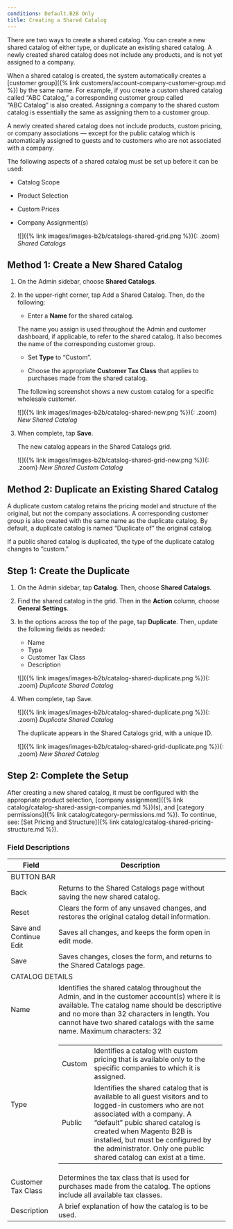 ```yaml
---
conditions: Default.B2B Only
title: Creating a Shared Catalog
---
```


There are two ways to create a shared catalog. You can create a new shared catalog of either type, or duplicate an existing shared catalog. A newly created shared catalog does not include any products, and is not yet assigned to a company.

When a shared catalog is created, the system automatically creates a [customer group]({% link customers/account-company-customer-group.md %}) by the same name. For example, if you create a custom shared catalog called “ABC Catalog,” a corresponding customer group called “ABC Catalog” is also created. Assigning a company to the shared custom catalog is essentially the same as assigning them to a customer group.

A newly created shared catalog does not include products, custom pricing, or company associations — except for the public catalog which is automatically assigned to guests and to customers who are not associated with a company.

The following aspects of a shared catalog must be set up before it can be used:

* Catalog Scope
* Product Selection
* Custom Prices
* Company Assignment(s)

    ![]({% link images/images-b2b/catalogs-shared-grid.png %}){: .zoom}
    *Shared Catalogs*

## Method 1: Create a New Shared Catalog

1. On the Admin sidebar, choose **Shared Catalogs**.

1. In the upper-right corner, tap <span class="btn">Add a Shared Catalog</span>. Then, do the following:

    * Enter a **Name** for the shared catalog.

    The name you assign is used throughout the Admin and customer dashboard, if applicable, to refer to the shared catalog. It also becomes the name of the corresponding customer group.

    * Set **Type** to “Custom”.

    * Choose the appropriate **Customer Tax Class** that applies to purchases made from the shared catalog.

    The following screenshot shows a new custom catalog for a specific wholesale customer.

    ![]({% link images/images-b2b/catalog-shared-new.png %}){: .zoom}
    *New Shared Catalog*

1. When complete, tap **Save**.

    The new catalog appears in the Shared Catalogs grid.

    ![]({% link images/images-b2b/catalog-shared-grid-new.png %}){: .zoom}
    *New Shared Custom Catalog*

## Method 2: Duplicate an Existing Shared Catalog

A duplicate custom catalog retains the pricing model and structure of the original, but not the company associations. A corresponding customer group is also created with the same name as the duplicate catalog. By default, a duplicate catalog is named “Duplicate of” the original catalog.

If a public shared catalog is duplicated, the type of the duplicate catalog changes to “custom.”

## Step 1: Create the Duplicate

1. On the Admin sidebar, tap **Catalog**. Then, choose **Shared Catalogs**.

1. Find the shared catalog in the grid. Then in the **Action** column, choose **General Settings**.

1. In the options across the top of the page, tap **Duplicate**. Then, update the following fields as needed:

    * Name
    * Type
    * Customer Tax Class
    * Description

    ![]({% link images/images-b2b/catalog-shared-duplicate.png %}){: .zoom}
    *Duplicate Shared Catalog*

1. When complete, tap <span class="btn">Save</span>.

    ![]({% link images/images-b2b/catalog-shared-duplicate.png %}){: .zoom}
    *Duplicate Shared Catalog*

    The duplicate appears in the Shared Catalogs grid, with a unique ID.

    ![]({% link images/images-b2b/catalog-shared-grid-duplicate.png %}){: .zoom} 
    *New Shared Catalog*

## Step 2: Complete the Setup

After creating a new shared catalog, it must be configured with the appropriate product selection, [company assignment]({% link catalog/catalog-shared-assign-companies.md %})(s), and [category permissions]({% link catalog/category-permissions.md %}). To continue, see: [Set Pricing and Structure]({% link catalog/catalog-shared-pricing-structure.md %}).

<table><h3 class="TableHeading">Field Descriptions</h3><thead><tr><th>Field</th><th>Description</th></tr></thead><tbody><tr><td colspan="2">BUTTON BAR</td></tr><tr><td>Back</td><td>Returns to the Shared Catalogs page without saving the new shared catalog.</td></tr><tr><td>Reset</td><td>Clears the form of any unsaved changes, and restores the original catalog detail information.</td></tr><tr><td>Save and Continue Edit</td><td>Saves all changes, and keeps the form open in edit mode.</td></tr><tr><td>Save</td><td>Saves changes, closes the form, and returns to the Shared Catalogs page.</td></tr><tr><td colspan="2">CATALOG DETAILS</td></tr><tr><td>Name</td><td>Identifies the shared catalog throughout the Admin, and in the customer account(s) where it is available. The catalog name should be descriptive and no more than 32 characters in length. You cannot have two shared catalogs with the same name. Maximum characters: 32</td></tr><tr><td>Type</td><td><table><tbody><tr><td>Custom</td><td>Identifies a catalog with custom pricing that is available only to the specific companies to which it is assigned.</td></tr><tr><td>Public</td><td>Identifies the shared catalog that is available to all guest visitors and to logged-in customers who are not associated with a company. A “default” pubic shared catalog is created when Magento B2B is installed, but must be configured by the administrator. Only one public shared catalog can  exist at a time. </td></tr></tbody></table></td></tr><tr><td>Customer Tax Class</td><td>Determines the tax class that is used for purchases made from the catalog. The options include all available tax classes.</td></tr><tr><td>Description</td><td>A brief explanation of how the catalog is to be used.</td></tr></tbody></table>

